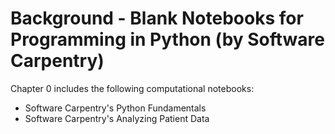 # Background - Blank Notebooks for Programming in Python (by Software Carpentry)

Chapter 0 includes the following computational notebooks:
- Software Carpentry's Python Fundamentals
- Software Carpentry's Analyzing Patient Data
